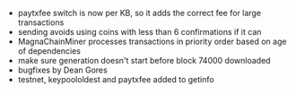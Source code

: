 * paytxfee switch is now per KB, so it adds the correct fee for large transactions
* sending avoids using coins with less than 6 confirmations if it can
* MagnaChainMiner processes transactions in priority order based on age of dependencies
* make sure generation doesn't start before block 74000 downloaded
* bugfixes by Dean Gores
* testnet, keypoololdest and paytxfee added to getinfo
